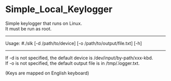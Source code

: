 # Simple_Local_Keylogger

Simple keylogger that runs on Linux.<br>
It must be run as root.

__________________________________________________________________________
Usage: #./slk [-d /path/to/device] [-o /path/to/output/file.txt] [-h]
__________________________________________________________________________

If -d is not specified, the default device is /dev/input/by-path/xxx-kbd.<br>
If -o is not specified, the default output file is in /tmp/.logger.txt.

(Keys are mapped on English keyboard)
